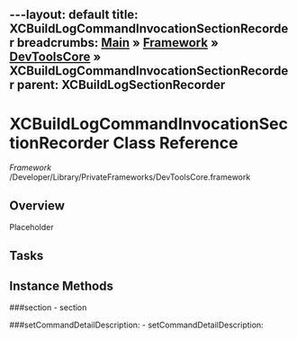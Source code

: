 ---layout: default
title: XCBuildLogCommandInvocationSectionRecorder
breadcrumbs: <a href="/index.html">Main</a> &raquo; <a href="/Frameworks.html">Framework</a> &raquo; <a href="/Frameworks/DevToolsCore.html">DevToolsCore</a> &raquo; XCBuildLogCommandInvocationSectionRecorder
parent: XCBuildLogSectionRecorder 
---
# XCBuildLogCommandInvocationSectionRecorder Class Reference

*Framework* /Developer/Library/PrivateFrameworks/DevToolsCore.framework

## Overview

Placeholder

## Tasks

## Instance Methods

<a name="-section"></a>
###section
    - section

<a name="-setCommandDetailDescription:"></a>
###setCommandDetailDescription:
    - setCommandDetailDescription:

